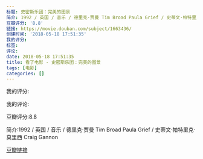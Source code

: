```yaml
---
标题: 史密斯乐团：完美的图景
简介: 1992 / 英国 / 音乐 / 德里克·贾曼 Tim Broad Paula Grief / 史蒂文·帕特里克·莫里西 Craig Gannon
豆瓣评分: '8.8'
链接: https://movie.douban.com/subject/1663436/
创建时间: '2018-05-18 17:51:35'
我的评分:
标签:
评论:
date: 2018-05-18 17:51:35
title: 看了电影 - 史密斯乐团：完美的图景
tags: [电影]
categories: []
---
```


我的评分:

我的评论:

豆瓣评分:8.8

简介:1992 / 英国 / 音乐 / 德里克·贾曼 Tim Broad Paula Grief / 史蒂文·帕特里克·莫里西 Craig Gannon

[豆瓣链接](https://movie.douban.com/subject/1663436/)

